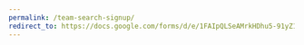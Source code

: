 ```yaml
---
permalink: /team-search-signup/
redirect_to: https://docs.google.com/forms/d/e/1FAIpQLSeAMrkHDhu5-91yZ1kKkyhmaCnb9e4ipYhW97iMG6UBh_vFiQ/viewform?usp=sf_link
---
```


